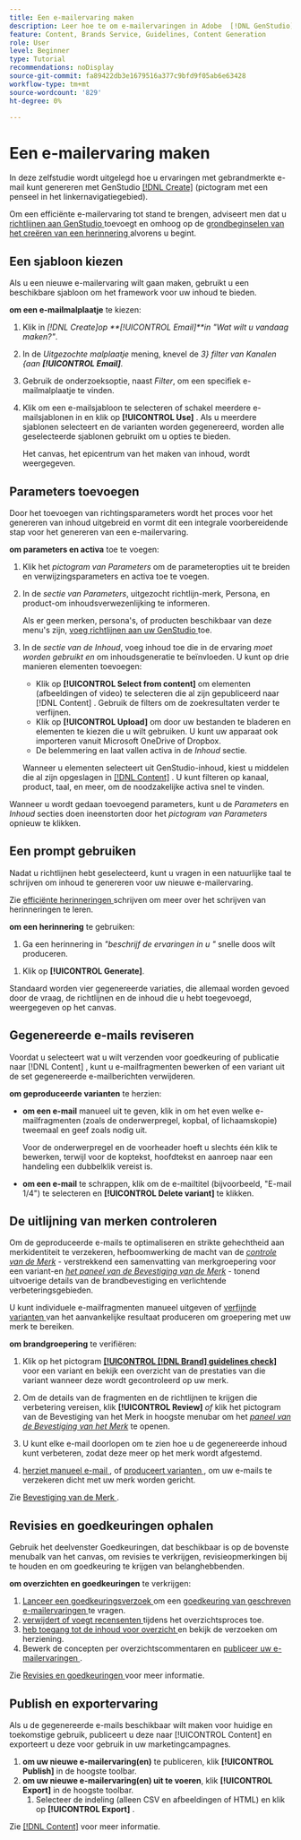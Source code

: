 ```yaml
---
title: Een e-mailervaring maken
description: Leer hoe te om e-mailervaringen in Adobe  [!DNL GenStudio] tot stand te brengen.
feature: Content, Brands Service, Guidelines, Content Generation
role: User
level: Beginner
type: Tutorial
recommendations: noDisplay
source-git-commit: fa89422db3e1679516a377c9bfd9f05ab6e63428
workflow-type: tm+mt
source-wordcount: '829'
ht-degree: 0%

---
```



# Een e-mailervaring maken

In deze zelfstudie wordt uitgelegd hoe u ervaringen met gebrandmerkte e-mail kunt genereren met GenStudio [[!DNL Create]](/help/user-guide/create/overview.md) (pictogram met een penseel in het linkernavigatiegebied).

Om een efficiënte e-mailervaring tot stand te brengen, adviseert men dat u [ richtlijnen aan GenStudio ](/help/user-guide/guidelines/add-guidelines.md) toevoegt en omhoog op de [ grondbeginselen van het creëren van een herinnering ](/help/user-guide/effective-prompts.md) alvorens u begint.

## Een sjabloon kiezen

Als u een nieuwe e-mailervaring wilt gaan maken, gebruikt u een beschikbare sjabloon om het framework voor uw inhoud te bieden.

**om een e-mailmalplaatje** te kiezen:

1. Klik in _[!DNL Create]_op **[!UICONTROL Email]**in_ &quot;Wat wilt u vandaag maken?&quot;_.
1. In de _Uitgezochte malplaatje_ mening, knevel de _3} filter van Kanalen {aan **[!UICONTROL Email]**._
1. Gebruik de onderzoeksoptie, naast _Filter_, om een specifiek e-mailmalplaatje te vinden.
1. Klik om een e-mailsjabloon te selecteren of schakel meerdere e-mailsjablonen in en klik op **[!UICONTROL Use]** . Als u meerdere sjablonen selecteert en de varianten worden gegenereerd, worden alle geselecteerde sjablonen gebruikt om u opties te bieden.

   Het canvas, het epicentrum van het maken van inhoud, wordt weergegeven.

## Parameters toevoegen

Door het toevoegen van richtingsparameters wordt het proces voor het genereren van inhoud uitgebreid en vormt dit een integrale voorbereidende stap voor het genereren van een e-mailervaring.

**om parameters en activa** toe te voegen:

1. Klik het _pictogram van Parameters_ om de parameteropties uit te breiden en verwijzingsparameters en activa toe te voegen.
1. In de _sectie van Parameters_, uitgezocht richtlijn-merk, Persona, en product-om inhoudsverwezenlijking te informeren.

   Als er geen merken, persona&#39;s, of producten beschikbaar van deze menu&#39;s zijn, [ voeg richtlijnen aan uw GenStudio ](/help/user-guide/guidelines/add-guidelines.md) toe.

1. In de _sectie van de Inhoud_, voeg inhoud toe die in de ervaring *moet worden gebruikt en* om inhoudsgeneratie te beïnvloeden. U kunt op drie manieren elementen toevoegen:
   * Klik op **[!UICONTROL Select from content]** om elementen (afbeeldingen of video) te selecteren die al zijn gepubliceerd naar [!DNL Content] . Gebruik de filters om de zoekresultaten verder te verfijnen.
   * Klik op **[!UICONTROL Upload]** om door uw bestanden te bladeren en elementen te kiezen die u wilt gebruiken. U kunt uw apparaat ook importeren vanuit Microsoft OneDrive of Dropbox.
   * De belemmering en laat vallen activa in de _Inhoud_ sectie.

   Wanneer u elementen selecteert uit GenStudio-inhoud, kiest u middelen die al zijn opgeslagen in [[!DNL Content]](/help/user-guide/content/overview.md) . U kunt filteren op kanaal, product, taal, en meer, om de noodzakelijke activa snel te vinden.

Wanneer u wordt gedaan toevoegend parameters, kunt u de *Parameters* en *Inhoud* secties doen ineenstorten door het _pictogram van Parameters_ opnieuw te klikken.

## Een prompt gebruiken

Nadat u richtlijnen hebt geselecteerd, kunt u vragen in een natuurlijke taal te schrijven om inhoud te genereren voor uw nieuwe e-mailervaring.

Zie [ efficiënte herinneringen ](/help/user-guide/effective-prompts.md) schrijven om meer over het schrijven van herinneringen te leren.

**om een herinnering** te gebruiken:

1. Ga een herinnering in _&quot;beschrijf de ervaringen in u &quot;_ snelle doos wilt produceren.
   <!-- If the prompt box is not visible, click **[!UICONTROL Open to prompt]** to expand it. -->

<!-- 1. Optionally, click one of the prompt suggestions visible just above the prompt text box. Clicking a suggestion auto-fills the suggested prompt in the prompt box. -->
1. Klik op **[!UICONTROL Generate]**.

Standaard worden vier gegenereerde variaties, die allemaal worden gevoed door de vraag, de richtlijnen en de inhoud die u hebt toegevoegd, weergegeven op het canvas.

## Gegenereerde e-mails reviseren

Voordat u selecteert wat u wilt verzenden voor goedkeuring of publicatie naar [!DNL Content] , kunt u e-mailfragmenten bewerken of een variant uit de set gegenereerde e-mailberichten verwijderen.

**om geproduceerde varianten** te herzien:

* **om een e-mail** manueel uit te geven, klik in om het even welke e-mailfragmenten (zoals de onderwerpregel, kopbal, of lichaamskopie) tweemaal en geef zoals nodig uit.

  Voor de onderwerpregel en de voorheader hoeft u slechts één klik te bewerken, terwijl voor de koptekst, hoofdtekst en aanroep naar een handeling een dubbelklik vereist is.

* **om een e-mail** te schrappen, klik om de e-mailtitel (bijvoorbeeld, &quot;E-mail 1/4&quot;) te selecteren en **[!UICONTROL Delete variant]** te klikken.

## De uitlijning van merken controleren

Om de geproduceerde e-mails te optimaliseren en strikte gehechtheid aan merkidentiteit te verzekeren, hefboomwerking de macht van de [_controle van de Merk_](/help/user-guide/guidelines/brand-validation.md#brand-guidelines-check) - verstrekkend een samenvatting van merkgroepering voor een variant-en [_het paneel van de Bevestiging van de Merk_](/help/user-guide/guidelines/brand-validation.md#brand-validation-panel) - tonend uitvoerige details van de brandbevestiging en verlichtende verbeteringsgebieden.

U kunt individuele e-mailfragmenten manueel uitgeven of [ verfijnde varianten ](/help/user-guide/create/generate-variants.md) van het aanvankelijke resultaat produceren om groepering met uw merk te bereiken.

**om brandgroepering** te verifiëren:

1. Klik op het pictogram [**[!UICONTROL [!DNL Brand] guidelines check]**](/help/user-guide/guidelines/brand-validation.md#brand-guidelines-check) voor een variant en bekijk een overzicht van de prestaties van die variant wanneer deze wordt gecontroleerd op uw merk.
1. Om de details van de fragmenten en de richtlijnen te krijgen die verbetering vereisen, klik **[!UICONTROL Review]** _of_ klik het pictogram van de Bevestiging van het Merk in hoogste menubar om het [_paneel van de Bevestiging van het Merk_](/help/user-guide/guidelines/brand-validation.md#brand-validation-panel) te openen.

1. U kunt elke e-mail doorlopen om te zien hoe u de gegenereerde inhoud kunt verbeteren, zodat deze meer op het merk wordt afgestemd.
1. [ herziet manueel e-mail ](#revise-generated-emails), of [ produceert varianten ](/help/user-guide/create/generate-variants.md), om uw e-mails te verzekeren dicht met uw merk worden gericht.

Zie [ Bevestiging van de Merk ](/help/user-guide/guidelines/brand-validation.md).

## Revisies en goedkeuringen ophalen

Gebruik het deelvenster Goedkeuringen, dat beschikbaar is op de bovenste menubalk van het canvas, om revisies te verkrijgen, revisieopmerkingen bij te houden en om goedkeuring te krijgen van belanghebbenden.

**om overzichten en goedkeuringen** te verkrijgen:

1. [ Lanceer een goedkeuringsverzoek ](/help/user-guide/approvals/request-review.md) om een [ goedkeuring van geschreven e-mailervaringen ](/help/user-guide/approvals/approve-content.md) te vragen.
1. [ verwijdert of voegt recensenten ](/help/user-guide/approvals/review-and-edit.md#manage-approvals) tijdens het overzichtsproces toe.
1. [ heb toegang tot de inhoud voor overzicht ](/help/user-guide/approvals/review-and-edit.md#access-content-for-review) en bekijk de verzoeken om herziening.
1. Bewerk de concepten per overzichtscommentaren en [ publiceer uw e-mailervaringen ](#publish-and-export-experience).

Zie [ Revisies en goedkeuringen ](/help/user-guide/approvals/overview.md) voor meer informatie.

## Publish en exportervaring

Als u de gegenereerde e-mails beschikbaar wilt maken voor huidige en toekomstige gebruik, publiceert u deze naar [!UICONTROL Content] en exporteert u deze voor gebruik in uw marketingcampagnes.

1. **om uw nieuwe e-mailervaring(en)** te publiceren, klik **[!UICONTROL Publish]** in de hoogste toolbar.
1. **om uw nieuwe e-mailervaring(en) uit te voeren**, klik **[!UICONTROL Export]** in de hoogste toolbar.
   1. Selecteer de indeling (alleen CSV en afbeeldingen of HTML) en klik op **[!UICONTROL Export]** .

Zie [[!DNL Content]](/help/user-guide/content/overview.md#search-and-find-approved-content) voor meer informatie.
